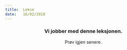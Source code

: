 ```yaml
---
title:  Lekse
date:   16/02/2018
---
```


### <center>Vi jobber med denne leksjonen.</center>
<center>Prøv igjen senere.</center>